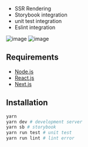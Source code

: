 - SSR Rendering
- Storybook integration
- unit test integration
- Eslint integration

![image](https://user-images.githubusercontent.com/20820955/187789863-b3127951-370c-4214-9368-c69197e37135.png)
![image](https://user-images.githubusercontent.com/20820955/187789937-e9f48bde-8e61-45c2-8765-7849b2760fb1.png)



## Requirements
- [Node.js](https://nodejs.org/en/)
- [React.js](https://reactjs.org/)
- [Next.js](https://nextjs.org/)
## Installation

```bash
yarn
yarn dev # development server
yarn sb # storybook
yarn run test # unit test
yarn run lint # lint error
```
